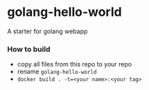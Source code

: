golang-hello-world
==================
A starter for golang webapp

### How to build
- copy all files from this repo to your repo
- rename `golang-hello-world`
- `docker build . -t=<your name>:<your tag>`
